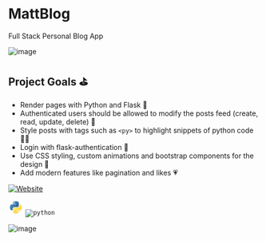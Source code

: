 # MattBlog
Full Stack Personal Blog App

![image](https://user-images.githubusercontent.com/100451342/213859239-aa1f8c76-1bb7-4031-9934-a1537adfe85d.png)

## Project Goals ⛳

- Render pages with Python and Flask 🐍
- Authenticated users should be allowed to modify the posts feed (create, read, update, delete) 💱
- Style posts with tags such as `<py>` to highlight snippets of python code 👨‍💻
- Login with flask-authentication 🔐
- Use CSS styling, custom animations and bootstrap components for the design 🎨
- Add modern features like pagination and likes 💗

[![Website](https://img.shields.io/badge/Flask-matthewtaylor.pythonanywhere.com-informational?style=flat-square&color=E23237&logo=flask&logoColor=white)](https://matthewtaylor.pythonanywhere.com)

<code><img height="30" alt="python" src="https://raw.githubusercontent.com/devicons/devicon/master/icons/python/python-original.svg"></code>
<code><img height="30" alt="python" src="https://raw.githubusercontent.com/bwks/vendor-icons-svg/702f2ac88acc71759ce623bc5000a596195e9db3/flask.svg"></code>

![image](https://user-images.githubusercontent.com/100451342/213858893-5b66f3c6-7754-4888-8b40-419cf9a3c370.png)
